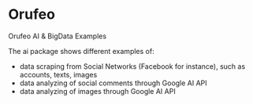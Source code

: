 # Orufeo
Orufeo AI &amp; BigData Examples

The ai package shows different examples of:
  - data scraping from Social Networks (Facebook for instance), such as accounts, texts, images
  - data analyzing of social comments through Google AI API
  - data analyzing of images through Google AI API
